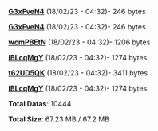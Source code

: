 [**G3xFveN4**](/data/G3xFveN4.txt) (18/02/23 - 04:32)- 246 bytes

[**G3xFveN4**](/data/G3xFveN4.txt) (18/02/23 - 04:32)- 246 bytes

[**wcmPBEtN**](/data/wcmPBEtN.txt) (18/02/23 - 04:32)- 1206 bytes

[**iBLcqMgY**](/data/iBLcqMgY.txt) (18/02/23 - 04:32)- 1274 bytes

[**t62UD5QK**](/data/t62UD5QK.txt) (18/02/23 - 04:32)- 3411 bytes

[**iBLcqMgY**](/data/iBLcqMgY.txt) (18/02/23 - 04:32)- 1274 bytes

**Total Datas**: 10444

**Total Size**: 67.23 MB / 67.2 MB